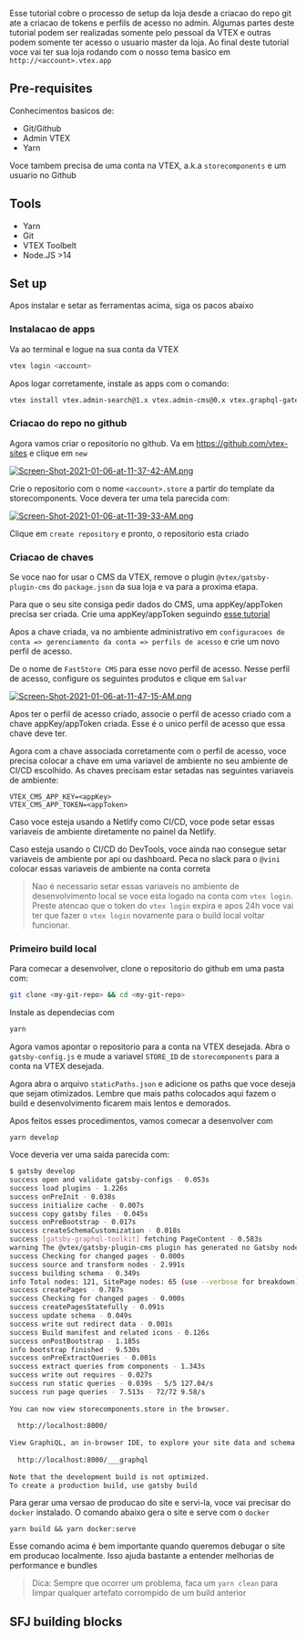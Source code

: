 Esse tutorial cobre o processo de setup da loja desde a criacao do repo git ate a criacao de tokens e perfils de acesso no admin. Algumas partes deste tutorial podem ser realizadas somente pelo pessoal da VTEX e outras podem somente ter acesso o usuario master da loja. 
Ao final deste tutorial voce vai ter sua loja rodando com o nosso tema basico em `http://<account>.vtex.app`

## Pre-requisites
Conhecimentos basicos de:
- Git/Github
- Admin VTEX
- Yarn

Voce tambem precisa de uma conta na VTEX, a.k.a `storecomponents` e um usuario no Github

## Tools
- Yarn
- Git
- VTEX Toolbelt
- Node.JS >14

## Set up
Apos instalar e setar as ferramentas acima, siga os pacos abaixo

### Instalacao de apps
Va ao terminal e logue na sua conta da VTEX
```sh
vtex login <account>
```

Apos logar corretamente, instale as apps com o comando:
```sh
vtex install vtex.admin-search@1.x vtex.admin-cms@0.x vtex.graphql-gateway@0.x
```

### Criacao do repo no github
Agora vamos criar o repositorio no github. Va em https://github.com/vtex-sites e clique em `new`

[![Screen-Shot-2021-01-06-at-11-37-42-AM.png](https://i.postimg.cc/Y9m6Nwy3/Screen-Shot-2021-01-06-at-11-37-42-AM.png)](https://postimg.cc/XG4B3tWG)

Crie o repositorio com o nome `<account>.store` a partir do template da storecomponents. Voce devera ter uma tela parecida com:

[![Screen-Shot-2021-01-06-at-11-39-33-AM.png](https://i.postimg.cc/bJzPkzJX/Screen-Shot-2021-01-06-at-11-39-33-AM.png)](https://postimg.cc/CZ69VpkJ)

Clique em `create repository` e pronto, o repositorio esta criado

### Criacao de chaves
Se voce nao for usar o CMS da VTEX, remove o plugin `@vtex/gatsby-plugin-cms` do `package.json` da sua loja e va para a proxima etapa.

Para que o seu site consiga pedir dados do CMS, uma appKey/appToken precisa ser criada. Crie uma appKey/appToken seguindo [esse tutorial](https://developers.vtex.com/vtex-developer-docs/docs/getting-started-authentication#creating-the-appkey-and-apptoken)

Apos a chave criada, va no ambiente administrativo em `configuracoes de conta => gerenciamento da conta => perfils de acesso` e crie um novo perfil de acesso.

De o nome de `FastStore CMS` para esse novo perfil de acesso. Nesse perfil de acesso, configure os seguintes produtos e clique em `Salvar`

[![Screen-Shot-2021-01-06-at-11-47-15-AM.png](https://i.postimg.cc/9XdxsGJB/Screen-Shot-2021-01-06-at-11-47-15-AM.png)](https://postimg.cc/G9pJys0B)

Apos ter o perfil de acesso criado, associe o perfil de acesso criado com a chave appKey/appToken criada. Esse é o unico perfil de acesso que essa chave deve ter.

Agora com a chave associada corretamente com o perfil de acesso, voce precisa colocar a chave em uma variavel de ambiente no seu ambiente de CI/CD escolhido. As chaves precisam estar setadas nas seguintes variaveis de ambiente:

```
VTEX_CMS_APP_KEY=<appKey>
VTEX_CMS_APP_TOKEN=<appToken>
```

Caso voce esteja usando a Netlify como CI/CD, voce pode setar essas variaveis de ambiente diretamente no painel da Netlify. 

Caso esteja usando o CI/CD do DevTools, voce ainda nao consegue setar variaveis de ambiente por api ou dashboard. Peca no slack para o `@vini` colocar essas variaveis de ambiente na conta correta

> Nao é necessario setar essas variaveis no ambiente de desenvolvimento local se voce esta logado na conta com `vtex login`. Preste atencao que o token do `vtex login` expira e apos 24h voce vai ter que fazer o `vtex login` novamente para o build local voltar funcionar.

### Primeiro build local
Para comecar a desenvolver, clone o repositorio do github em uma pasta com:
```sh
git clone <my-git-repo> && cd <my-git-repo>
```

Instale as dependecias com
```sh
yarn
```

Agora vamos apontar o repositorio para a conta na VTEX desejada. Abra o `gatsby-config.js` e mude a variavel `STORE_ID` de `storecomponents` para a conta na VTEX desejada.

Agora abra o arquivo `staticPaths.json` e adicione os paths que voce deseja que sejam otimizados. Lembre que mais paths colocados aqui fazem o build e desenvolvimento ficarem mais lentos e demorados.

Apos feitos esses procedimentos, vamos comecar a desenvolver com
```
yarn develop
```

Voce deveria ver uma saida parecida com:
```sh
$ gatsby develop
success open and validate gatsby-configs - 0.053s
success load plugins - 1.226s
success onPreInit - 0.038s
success initialize cache - 0.007s
success copy gatsby files - 0.045s
success onPreBootstrap - 0.017s
success createSchemaCustomization - 0.018s
success [gatsby-graphql-toolkit] fetching PageContent - 0.583s
warning The @vtex/gatsby-plugin-cms plugin has generated no Gatsby nodes. Do you need it?
success Checking for changed pages - 0.000s
success source and transform nodes - 2.991s
success building schema - 0.349s
info Total nodes: 121, SitePage nodes: 65 (use --verbose for breakdown)
success createPages - 0.787s
success Checking for changed pages - 0.000s
success createPagesStatefully - 0.091s
success update schema - 0.049s
success write out redirect data - 0.001s
success Build manifest and related icons - 0.126s
success onPostBootstrap - 1.185s
info bootstrap finished - 9.530s
success onPreExtractQueries - 0.001s
success extract queries from components - 1.343s
success write out requires - 0.027s
success run static queries - 0.039s - 5/5 127.04/s
success run page queries - 7.513s - 72/72 9.58/s
⠀
You can now view storecomponents.store in the browser.
⠀
  http://localhost:8000/
⠀
View GraphiQL, an in-browser IDE, to explore your site data and schema
⠀
  http://localhost:8000/___graphql
⠀
Note that the development build is not optimized.
To create a production build, use gatsby build
```

Para gerar uma versao de producao do site e servi-la, voce vai precisar do `docker` instalado. O comando abaixo gera o site e serve com o `docker`

```
yarn build && yarn docker:serve
```

Esse comando acima é bem importante quando queremos debugar o site em producao localmente. Isso ajuda bastante a entender melhorias de performance e bundles

> Dica: Sempre que ocorrer um problema, faca um `yarn clean` para limpar qualquer artefato corrompido de um build anterior

## SFJ building blocks
